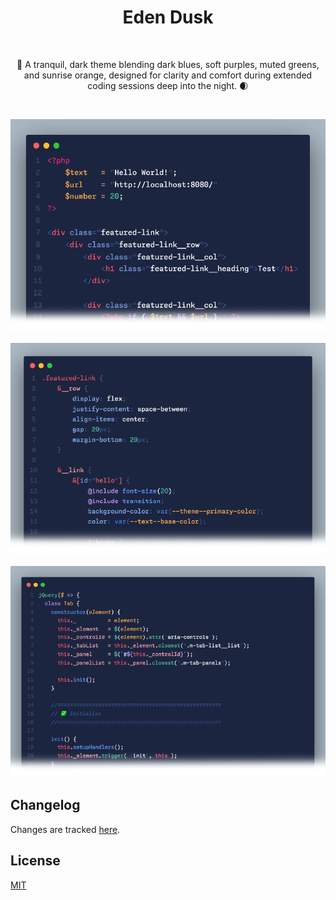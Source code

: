 <h1 align="center">Eden Dusk</h1>

<br />
<p align="center">🦉 A tranquil, dark theme blending dark blues, soft purples, muted greens, and sunrise orange, designed for clarity and comfort during extended coding sessions deep into the night. 🌒</p>
<br />

![Sample 1](./images/sample1.png)
<br><br>
![Sample 2](./images/sample2.png)
<br><br>
![Sample 3](./images/sample3.png)

## Changelog

Changes are tracked [here](./CHANGELOG.md).

## License

[MIT](./LICENSE)
